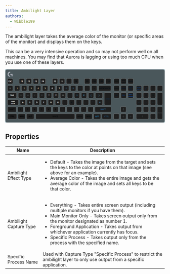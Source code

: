 ```yaml
---
title: Ambilight Layer
authors:
  - Wibble199
---
```


The ambilight layer takes the average color of the monitor (or specific areas of the monitor) and displays them on the keys.

<span class="alert warning">This can be a very intensive operation and so may not perform well on all machines. You may find that Aurora is lagging or using too much CPU when you use one of these layers.</span>

![Ambilight Layer in use on a dual-monitor setup with a white background on one and blue on the other](/img/docs/layer-ambilight.png)

## Properties

<table>
  <thead>
    <tr>
      <th>Name</th>
      <th>Description</th>
    </tr>
  </thead>
  <tbody>
    <tr>
      <td>Ambilight Effect Type</td>
      <td><ul>
        <li>Default - Takes the image from the target and sets the keys to the color at points on that image (see above for an example).</li>
        <li>Average Color - Takes the entire image and gets the average color of the image and sets all keys to be that color.</li>
      </ul></td>
    </tr>
    <tr>
      <td>Ambilight Capture Type</td>
      <td><ul>
        <li>Everything - Takes entire screen output (including multiple monitors if you have them).</li>
        <li>Main Monitor Only - Takes screen output only from the monitor designated as number 1.</li>
        <li>Foreground Application - Takes output from whichever application currently has focus.</li>
        <li>Specific Process - Takes output only from the process with the specified name.</li>
      </ul></td>
    </tr>
    <tr>
      <td>Specific Process Name</td>
      <td>Used with Capture Type "Specific Process" to restrict the ambilight layer to only use output from a specific application.</td>
    </tr>
  </tbody>
</table>